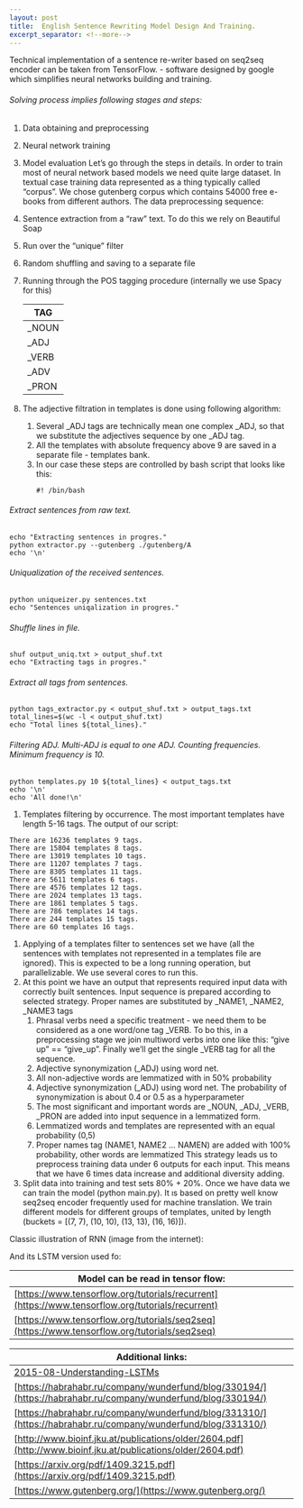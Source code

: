 ```yaml
---
layout: post
title:  English Sentence Rewriting Model Design And Training.
excerpt_separator: <!--more-->
---
```


Technical implementation of a sentence re-writer based on seq2seq encoder can be taken from TensorFlow.  - software designed by google which simplifies neural networks building and training.

<!--more-->
###### Solving process implies following stages and steps:
1. Data obtaining and preprocessing
2. Neural network training
3. Model evaluation
Let’s go through the steps in details. In order to train most of neural network based models we need quite large dataset. In textual case training data represented as a thing typically called “corpus”. 
We chose gutenberg corpus which contains 54000 free e-books from different authors. The data preprocessing sequence:
1. Sentence extraction from a “raw” text. To do this we rely on Beautiful Soap
2. Run over the “unique” filter
3. Random shuffling and saving to a separate file
4. Running through the POS tagging procedure (internally we use Spacy for this)




   |TAG|
   |-----|
   |_NOUN|
   |_ADJ|
   |_VERB|
   |_ADV|
   |_PRON|
	
1. The adjective filtration in templates is done using following algorithm:
   1. Several _ADJ tags are technically mean one complex _ADJ, so that we substitute the adjectives sequence by one _ADJ tag.
   2. All the templates with absolute frequency above 9 are saved in a separate file - templates bank.
   3. In our case these steps are controlled by bash script that looks like this:
        ```
        #! /bin/bash
        ```
###### Extract sentences from raw text.
```
echo "Extracting sentences in progres."
python extractor.py --gutenberg ./gutenberg/A
echo '\n'
```
###### Uniqualization of the received sentences.
```
python uniqueizer.py sentences.txt
echo "Sentences uniqalization in progres."
```
###### Shuffle lines in file.
```
shuf output_uniq.txt > output_shuf.txt
echo "Extracting tags in progres."
```
###### Extract all tags from sentences. 
```
python tags_extractor.py < output_shuf.txt > output_tags.txt
total_lines=$(wc -l < output_shuf.txt)
echo "Total lines ${total_lines}."
```
###### Filtering ADJ. Multi-ADJ is equal to one ADJ. Counting frequencies. Minimum frequency is 10.
```
python templates.py 10 ${total_lines} < output_tags.txt
echo '\n'
echo 'All done!\n'
```
1. Templates filtering by occurrence. The most important templates have length 5-16 tags. The output of our script:
```
There are 16236 templates 9 tags.
There are 15804 templates 8 tags.
There are 13019 templates 10 tags.
There are 11207 templates 7 tags.
There are 8305 templates 11 tags.
There are 5611 templates 6 tags.
There are 4576 templates 12 tags.
There are 2024 templates 13 tags.
There are 1861 templates 5 tags.
There are 786 templates 14 tags.
There are 244 templates 15 tags.
There are 60 templates 16 tags.
```
1. Applying of a templates filter to sentences set we have (all the sentences with templates not represented in a templates file are ignored). This is expected to be a long running operation, but parallelizable. We use several cores to run this.
2. At this point we have an output that represents required input data with correctly built sentences. Input sequence is prepared  according to selected strategy. Proper names are substituted by _NAME1, _NAME2, _NAME3 tags
   1. Phrasal verbs need a specific treatment - we need them to be considered as a one word/one tag _VERB. To bo this, in a preprocessing stage we join multiword verbs into one like this: “give up” == “give_up”. Finally we’ll get the single _VERB tag for all the sequence.
   2. Adjective synonymization (_ADJ) using word net.
   3. All non-adjective words are lemmatized with in 50% probability
   4. Adjective synonymization (_ADJ) using word net. The probability of synonymization is about 0.4 or 0.5 as a hyperparameter
   5. The most significant and important words are _NOUN, _ADJ, _VERB, _PRON are added into input sequence in a lemmatized form. 
   6. Lemmatized words and templates are represented with an equal probability (0,5)
   7. Proper names tag (NAME1, NAME2 … NAMEN) are added with 100% probability, other words are lemmatized 
This strategy leads us to preprocess training data under 6 outputs for each input. This means that we have 6 times data increase and additional diversity adding.
1. Split data into training and test sets 80% + 20%.
Once we have data we can train the model (python main.py). It ıs based on pretty well know seq2seq encoder frequently used for machine translation. We train different models for different groups of templates, united by length (buckets = [(7, 7), (10, 10), (13, 13), (16, 16)]).


Classic illustration of RNN (image from the internet):
  



And its LSTM version used fo:
  



|       Model can be read in tensor flow:       |
|-------------------------------------------------|
|[https://www.tensorflow.org/tutorials/recurrent](https://www.tensorflow.org/tutorials/recurrent)|
|[https://www.tensorflow.org/tutorials/seq2seq](https://www.tensorflow.org/tutorials/seq2seq)|


|Additional links:|
|----------------------------------------------------------|
|[2015-08-Understanding-LSTMs](http://colah.github.io/posts/2015-08-Understanding-LSTMs/)|
|[https://habrahabr.ru/company/wunderfund/blog/330194/](https://habrahabr.ru/company/wunderfund/blog/330194/)|
|[https://habrahabr.ru/company/wunderfund/blog/331310/](https://habrahabr.ru/company/wunderfund/blog/331310/)|
|[http://www.bioinf.jku.at/publications/older/2604.pdf](http://www.bioinf.jku.at/publications/older/2604.pdf)|
|[https://arxiv.org/pdf/1409.3215.pdf](https://arxiv.org/pdf/1409.3215.pdf)|
|[https://www.gutenberg.org/](https://www.gutenberg.org/)|